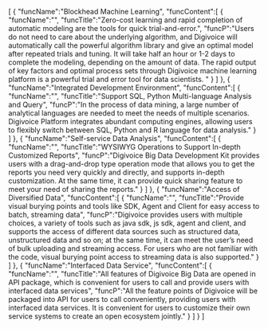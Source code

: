 [
	{
		"funcName":"Blockhead Machine Learning",
		"funcContent":[
			{
				"funcName":"",
				"funcTitle":"Zero-cost learning and rapid completion of automatic modeling are the tools for quick trial-and-error.",
				"funcP":"Users do not need to care about the underlying algorithm, and Digivoice will automatically call the powerful algorithm library and give an optimal model after repeated trials and tuning. It will take half an hour or 1-2 days to complete the modeling, depending on the amount of data. The rapid output of key factors and optimal process sets through Digivoice machine learning platform is a powerful trial and error tool for data scientists. "
			}
		]
	},
	{
		"funcName":"Integrated Development Environment",
		"funcContent":[
			{
				"funcName":"",
				"funcTitle":"Support SQL, Python Multi-language Analysis and Query",
				"funcP":"In the process of data mining, a large number of analytical languages are needed to meet the needs of multiple scenarios. Digivoice Platform integrates abundant computing engines, allowing users to flexibly switch between SQL, Python and R language for data analysis."
			}
		]
	},
	{
		"funcName":"Self-service Data Analysis",
		"funcContent":[
			{
				"funcName":"",
				"funcTitle":"WYSIWYG Operations to Support In-depth Customized Reports",
				"funcP":"Digivoice Big Data Development Kit provides users with a drag-and-drop type operation mode that allows you to get the reports you need very quickly and directly, and supports in-depth customization. At the same time, it can provide quick sharing feature to meet your need of sharing the reports."
			}
		]
	},
	{
		"funcName":"Access of Diversified Data",
		"funcContent":[
			{
				"funcName":"",
				"funcTitle":"Provide visual burying points and tools like SDK, Agent and Client for easy access to batch, streaming data",
				"funcP":"Digivoice provides users with multiple choices, a variety of tools such as java sdk, js sdk, agent and client, and supports the access of different data sources such as structured data, unstructured data and so on; at the same time, it can meet the user’s need of bulk uploading and streaming access. For users who are not familiar with the code, visual burying point access to streaming data is also supported."
			}
		]
	},
	{
		"funcName":"Interfaced Data Service",
		"funcContent":[
			{
				"funcName":"",
				"funcTitle":"All features of Digivoice Big Data are opened in API package, which is convenient for users to call and provide users with interfaced data services",
				"funcP":"All the feature points of Digivoice will be packaged into API for users to call conveniently, providing users with interfaced data services. It is convenient for users to customize their own service systems to create an open ecosystem jointly."
			}
		]
	}
]